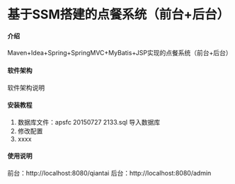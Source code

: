 # 基于SSM搭建的点餐系统（前台+后台）

#### 介绍
Maven+Idea+Spring+SpringMVC+MyBatis+JSP实现的点餐系统（前台+后台）

#### 软件架构
软件架构说明


#### 安装教程

1.  数据库文件：apsfc 20150727 2133.sql 导入数据库 
2.  修改配置
3.  xxxx

#### 使用说明

前台：http://localhost:8080/qiantai
后台：http://localhost:8080/admin



